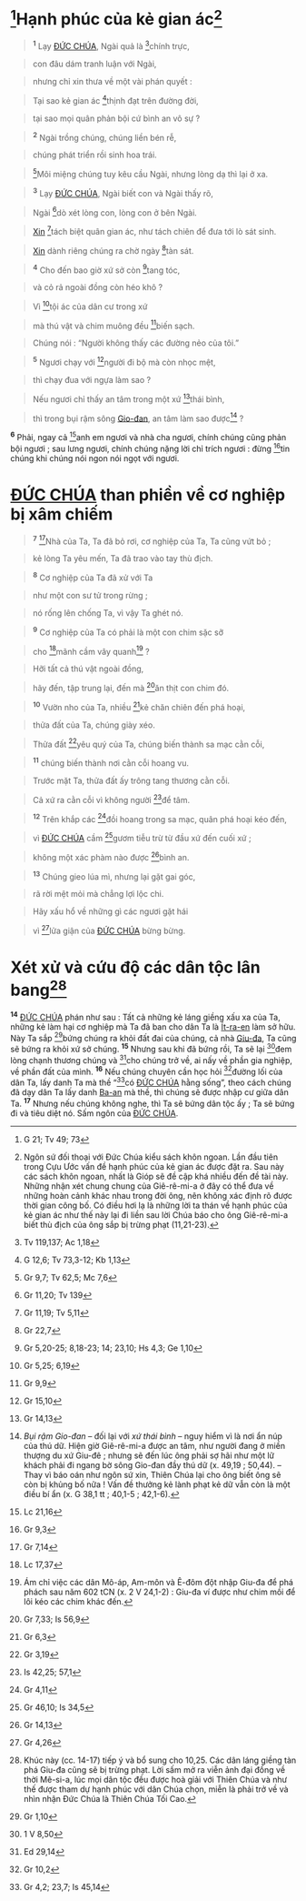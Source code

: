 # [^1*]Hạnh phúc của kẻ gian ác[^1]

> <sup><b>1</b></sup> Lạy [ĐỨC CHÚA](), Ngài quả là [^2*]chính trực,
>


> con đâu dám tranh luận với Ngài,
>


> nhưng chỉ xin thưa về một vài phán quyết :
>


> Tại sao kẻ gian ác [^3*]thịnh đạt trên đường đời,
>


> tại sao mọi quân phản bội cứ bình an vô sự ?
>


> <sup><b>2</b></sup> Ngài trồng chúng, chúng liền bén rễ,
>


> chúng phát triển rồi sinh hoa trái.
>


> [^4*]Môi miệng chúng tuy kêu cầu Ngài, nhưng lòng dạ thì lại ở xa.
>


> <sup><b>3</b></sup> Lạy [ĐỨC CHÚA](), Ngài biết con và Ngài thấy rõ,
>


> Ngài [^5*]dò xét lòng con, lòng con ở bên Ngài.
>


> [Xin]() [^6*]tách biệt quân gian ác, như tách chiên để đưa tới lò sát sinh.
>


> [Xin]() dành riêng chúng ra chờ ngày [^7*]tàn sát.
>


> <sup><b>4</b></sup> Cho đến bao giờ xứ sở còn [^8*]tang tóc,
>


> và cỏ rả ngoài đồng còn héo khô ?
>


> Vì [^9*]tội ác của dân cư trong xứ
>


> mà thú vật và chim muông đều [^10*]biến sạch.
>


> Chúng nói : “Người không thấy các đường nẻo của tôi.”
>


> <sup><b>5</b></sup> Ngươi chạy với [^11*]người đi bộ mà còn nhọc mệt,
>


> thì chạy đua với ngựa làm sao ?
>


> Nếu ngươi chỉ thấy an tâm trong một xứ [^12*]thái bình,
>


> thì trong bụi rậm sông [Gio-đan](), an tâm làm sao được[^2] ?
>

<sup><b>6</b></sup> Phải, ngay cả [^13*]anh em ngươi và nhà cha ngươi, chính chúng cũng phản bội ngươi ; sau lưng ngươi, chính chúng nặng lời chỉ trích ngươi : đừng [^14*]tin chúng khi chúng nói ngon nói ngọt với ngươi.


# [ĐỨC CHÚA]() than phiền về cơ nghiệp bị xâm chiếm

> <sup><b>7</b></sup> [^15*]Nhà của Ta, Ta đã bỏ rơi, cơ nghiệp của Ta, Ta cũng vứt bỏ ;
>


> kẻ lòng Ta yêu mến, Ta đã trao vào tay thù địch.
>


> <sup><b>8</b></sup> Cơ nghiệp của Ta đã xử với Ta
>


> như một con sư tử trong rừng ;
>


> nó rống lên chống Ta, vì vậy Ta ghét nó.
>


> <sup><b>9</b></sup> Cơ nghiệp của Ta có phải là một con chim sặc sỡ
>


> cho [^16*]mãnh cầm vây quanh[^3] ?
>


> Hỡi tất cả thú vật ngoài đồng,
>


> hãy đến, tập trung lại, đến mà [^17*]ăn thịt con chim đó.
>


> <sup><b>10</b></sup> Vườn nho của Ta, nhiều [^18*]kẻ chăn chiên đến phá hoại,
>


> thửa đất của Ta, chúng giày xéo.
>


> Thửa đất [^19*]yêu quý của Ta, chúng biến thành sa mạc cằn cỗi,
>


> <sup><b>11</b></sup> chúng biến thành nơi cằn cỗi hoang vu.
>


> Trước mặt Ta, thửa đất ấy trông tang thương cằn cỗi.
>


> Cả xứ ra cằn cỗi vì không người [^20*]để tâm.
>


> <sup><b>12</b></sup> Trên khắp các [^21*]đồi hoang trong sa mạc, quân phá hoại kéo đến,
>


> vì [ĐỨC CHÚA]() cầm [^22*]gươm tiễu trừ từ đầu xứ đến cuối xứ ;
>


> không một xác phàm nào được [^23*]bình an.
>


> <sup><b>13</b></sup> Chúng gieo lúa mì, nhưng lại gặt gai góc,
>


> rã rời mệt mỏi mà chẳng lợi lộc chi.
>


> Hãy xấu hổ về những gì các ngươi gặt hái
>


> vì [^24*]lửa giận của [ĐỨC CHÚA]() bừng bừng.
>


# Xét xử và cứu độ các dân tộc lân bang[^4]
<sup><b>14</b></sup> [ĐỨC CHÚA]() phán như sau : Tất cả những kẻ láng giềng xấu xa của Ta, những kẻ làm hại cơ nghiệp mà Ta đã ban cho dân Ta là [Ít-ra-en]() làm sở hữu. Này Ta sắp [^25*]bứng chúng ra khỏi đất đai của chúng, cả nhà [Giu-đa](), Ta cũng sẽ bứng ra khỏi xứ sở chúng. <sup><b>15</b></sup> Nhưng sau khi đã bứng rồi, Ta sẽ lại [^26*]đem lòng chạnh thương chúng và [^27*]cho chúng trở về, ai nấy về phần gia nghiệp, về phần đất của mình. <sup><b>16</b></sup> Nếu chúng chuyên cần học hỏi [^28*]đường lối của dân Ta, lấy danh Ta mà thề “[^29*]có [ĐỨC CHÚA]() hằng sống”, theo cách chúng đã dạy dân Ta lấy danh [Ba-an]() mà thề, thì chúng sẽ được nhập cư giữa dân Ta. <sup><b>17</b></sup> Nhưng nếu chúng không nghe, thì Ta sẽ bứng dân tộc ấy ; Ta sẽ bứng đi và tiêu diệt nó. Sấm ngôn của [ĐỨC CHÚA]().

[^1]: Ngôn sứ đối thoại với Đức Chúa kiểu sách khôn ngoan. Lần đầu tiên trong Cựu Ước vấn đề hạnh phúc của kẻ gian ác được đặt ra. Sau này các sách khôn ngoan, nhất là Gióp sẽ đề cập khá nhiều đến đề tài này. Những nhận xét chung chung của Giê-rê-mi-a ở đây có thể đưa về những hoàn cảnh khác nhau trong đời ông, nên không xác định rõ được thời gian công bố. Có điều hơi lạ là những lời ta thán về hạnh phúc của kẻ gian ác như thế này lại đi liền sau lời Chúa báo cho ông Giê-rê-mi-a biết thù địch của ông sắp bị trừng phạt (11,21-23).
[^2]: *Bụi rậm Gio-đan* – đối lại với *xứ thái bình* – nguy hiểm vì là nơi ẩn núp của thú dữ. Hiện giờ Giê-rê-mi-a được an tâm, như người đang ở miền thượng du xứ Giu-đê ; nhưng sẽ đến lúc ông phải sợ hãi như một lữ khách phải đi ngang bờ sông Gio-đan đầy thú dữ (x. 49,19 ; 50,44). – Thay vì báo oán như ngôn sứ xin, Thiên Chúa lại cho ông biết ông sẽ còn bị khủng bố nữa ! Vấn đề thưởng kẻ lành phạt kẻ dữ vẫn còn là một điều bí ẩn (x. G 38,1 tt ; 40,1-5 ; 42,1-6).
[^3]: Ám chỉ việc các dân Mô-áp, Am-môn và Ê-đôm đột nhập Giu-đa để phá phách sau năm 602 tCN (x. 2 V 24,1-2) : Giu-đa ví được như chim mồi để lôi kéo các chim khác đến.
[^4]: Khúc này (cc. 14-17) tiếp ý và bổ sung cho 10,25. Các dân láng giềng tàn phá Giu-đa cũng sẽ bị trừng phạt. Lời sấm mở ra viễn ảnh đại đồng về thời Mê-si-a, lúc mọi dân tộc đều được hoà giải với Thiên Chúa và như thế được tham dự hạnh phúc với dân Chúa chọn, miễn là phải trở về và nhìn nhận Đức Chúa là Thiên Chúa Tối Cao.
[^1*]: G 21; Tv 49; 73
[^2*]: Tv 119,137; Ac 1,18
[^3*]: G 12,6; Tv 73,3-12; Kb 1,13
[^4*]: Gr 9,7; Tv 62,5; Mc 7,6
[^5*]: Gr 11,20; Tv 139
[^6*]: Gr 11,19; Tv 5,11
[^7*]: Gr 22,7
[^8*]: Gr 5,20-25; 8,18-23; 14; 23,10; Hs 4,3; Ge 1,10
[^9*]: Gr 5,25; 6,19
[^10*]: Gr 9,9
[^11*]: Gr 15,10
[^12*]: Gr 14,13
[^13*]: Lc 21,16
[^14*]: Gr 9,3
[^15*]: Gr 7,14
[^16*]: Lc 17,37
[^17*]: Gr 7,33; Is 56,9
[^18*]: Gr 6,3
[^19*]: Gr 3,19
[^20*]: Is 42,25; 57,1
[^21*]: Gr 4,11
[^22*]: Gr 46,10; Is 34,5
[^23*]: Gr 14,13
[^24*]: Gr 4,26
[^25*]: Gr 1,10
[^26*]: 1 V 8,50
[^27*]: Ed 29,14
[^28*]: Gr 10,2
[^29*]: Gr 4,2; 23,7; Is 45,14
